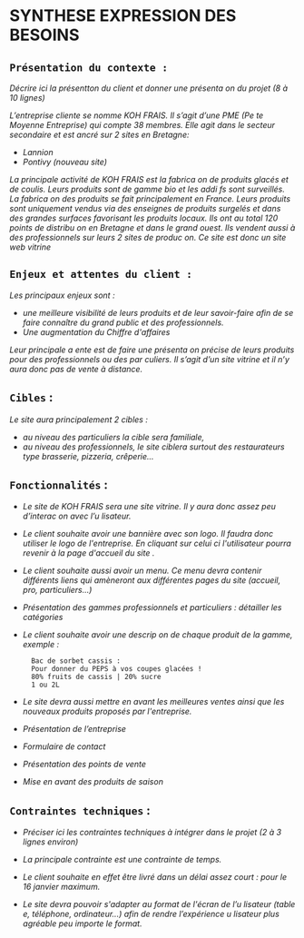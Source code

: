 # SYNTHESE EXPRESSION DES BESOINS

## `Présentation du contexte :`

*Décrire ici la présentton du client et donner une présenta on du projet (8 à 10 lignes)*

*L’entreprise cliente se nomme KOH FRAIS. Il s’agit d’une PME (Pe te Moyenne Entreprise) qui compte 38 membres. Elle agit dans le secteur secondaire et est ancré sur 2 sites en Bretagne:*

- *Lannion*
- *Pontivy (nouveau site)*

*La principale activité de KOH FRAIS est la fabrica on de produits glacés et de coulis.  Leurs produits sont de gamme bio et les addi fs sont surveillés. La fabrica on des produits se fait principalement en France. Leurs produits sont uniquement vendus via des enseignes de produits surgelés et dans des grandes surfaces favorisant les produits locaux. Ils ont au total 120 points de distribu on en Bretagne et dans le grand ouest. Ils vendent aussi à des professionnels sur leurs 2 sites de produc on.* 
*Ce site est donc un site web vitrine*


## `Enjeux et attentes du client :`

*Les principaux enjeux sont :*

- *une meilleure visibilité de leurs produits et de leur savoir-faire afin de se  faire connaître du grand public et des professionnels.*
- *Une augmentation du Chiffre d'affaires*

*Leur principale a ente est de faire une présenta on précise de leurs produits pour des professionnels ou des par culiers. Il s’agit d’un site vitrine et il n’y aura donc pas de vente à distance.*


## `Cibles` :

*Le site aura principalement 2 cibles :*

- *au niveau des particuliers la cible sera familiale,*
- *au niveau des professionnels, le site ciblera surtout des restaurateurs type brasserie, pizzeria, crêperie...*

## `Fonctionnalités` :


- *Le site de KOH FRAIS sera une site vitrine. Il y aura donc assez peu d’interac on avec l’u lisateur.* 

- *Le client souhaite avoir une bannière avec son logo. Il faudra donc utiliser le logo de l'entreprise. En cliquant sur celui ci l'utilisateur pourra revenir à la page d'accueil du site .* 

- *Le client souhaite aussi avoir un menu. Ce menu devra contenir différents liens qui amèneront aux différentes pages du site (accueil, pro, particuliers…)*

- *Présentation des gammes professionnels et particuliers : détailler les catégories* 

- *Le client souhaite avoir une descrip on de chaque produit de la gamme, exemple :*   

        Bac de sorbet cassis :
        Pour donner du PEPS à vos coupes glacées !
        80% fruits de cassis | 20% sucre
        1 ou 2L
                                    


- *Le site devra aussi mettre en avant les meilleures ventes ainsi que les nouveaux produits proposés par l'entreprise.*


- *Présentation de l’entreprise*

- *Formulaire de contact*

- *Présentation des points de vente*

- *Mise en avant des produits de saison*

## `Contraintes techniques` :

- *Préciser ici les contraintes techniques à intégrer dans le projet (2 à 3 lignes environ)* 

- *La principale contrainte est une contrainte de temps.*

- *Le client souhaite en effet être livré dans un délai assez court : pour le 16 janvier maximum.*

- *Le site devra pouvoir s'adapter au format de l'écran de l’u lisateur (table e, téléphone, ordinateur...) afin de rendre l’expérience u lisateur plus agréable peu importe le format.* 
